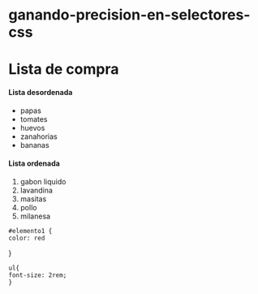 # ganando-precision-en-selectores-css
<!DOCTYPE html>
<html lang="en">
    <head>
    <title>Ganando precisión con los selectores en CSS</title>
    <link rel="stylesheet" href="estilos.css">
    </head>
    <body>
        <h1 encabezado id="titulo" class="encabezado">Lista de compra</h1>
        <div>
            <h4>Lista desordenada</h4>
            <ul>
            <li id="elemento1" >papas </li>
            <li id="elemento 2">tomates </li>
            <li id="elemento 3">huevos </li>
            <li id="elemento 4">zanahorias </li>
            <li id="elemento 5">bananas </li>
            </ul>
        </div>
        <h4>Lista ordenada</h4>
        <ol>
        <li id="elemento1">gabon liquido</li>
        <li id="elemento 2">lavandina</li>
        <li id="elemento 3">masitas</li>
        <li id="elemento 4">pollo</li>
        <li id="elemento 5">milanesa</li>
        </ol>
    </body>
</html>  


    #elemento1 {
    color: red
}

    ul{
    font-size: 2rem;
    }
